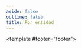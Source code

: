 ```yaml
---
aside: false
outline: false
title: Por entidad
---
```


<script setup>
import { useRoute, useData } from 'vitepress'

const route = useRoute()

const { isDark } = useData()
</script>

<OAOperation operation-id="get-finanzas-rendimientos-entidad">

<template #footer="footer">

<!--@include: ./parts/get-finanzas-rendimientos-entidad-footer.md -->

</template>

</OAOperation>
